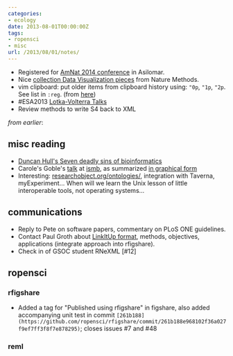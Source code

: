 ```yaml
---
categories:
- ecology
date: 2013-08-01T00:00:00Z
tags:
- ropensci
- misc
url: /2013/08/01/notes/
---
```


- Registered for [AmNat 2014 conference](http://w3.biosci.utexas.edu/amnatasilomar) in Asilomar.  
- Nice [collection Data Visualization pieces](http://blogs.nature.com/methagora/2013/07/data-visualization-points-of-view.html) from Nature Methods. 
- vim clipboard: put older items from clipboard history using: `"0p`, `"1p`, `"2p`. See list in `:reg`.  (from [here](http://mkaz.com/solog/system/vim-cheat-sheet.html))
- #ESA2013 [Lotka-Volterra Talks](http://fiesta.bren.ucsb.edu/~kendall/LV-talks-2013.html)
- Review methods to write S4 back to XML


_from earlier_:

## misc reading

- [Duncan Hull's Seven deadly sins of bioinformatics](http://www.slideshare.net/dullhunk/the-seven-deadly-sins-of-bioinformatics)
- Carole's Goble's [talk](http://t.co/srxvCafNB5) at [ismb](http://t.co/4WAB3PczGT), as summarized [in graphical form](http://farm3.staticflickr.com/2877/9367535795_1fd45ba0de_c.jpg)
- Interesting: [researchobject.org/ontologies/](http://www.researchobject.org/ontologies/), integration with Taverna, myExperiment... When will we learn the Unix lesson of little interoperable tools, not operating systems...

## communications

- Reply to Pete on software papers, commentary on PLoS ONE guidelines.  
- Contact Paul Groth about [LinkItUp format](), methods, objectives, applications (integrate approach into rfigshare).
- Check in of GSOC student RNeXML [#12]

## ropensci 


### rfigshare

- Added a tag for "Published using rfigshare" in figshare, also added accompanying unit test in commit `[261b188](https://github.com/ropensci/rfigshare/commit/261b188e968102f36a027f9ef7ff3f8f7e878295)`; closes issues #7 and #48

### reml


